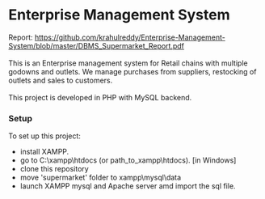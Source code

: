 <h1>Enterprise Management System</h1>

Report: https://github.com/krahulreddy/Enterprise-Management-System/blob/master/DBMS_Supermarket_Report.pdf
<br><br>
This is an Enterprise management system for Retail chains with multiple godowns and outlets. We manage purchases from suppliers, restocking of outlets and sales to customers.
<br><br>
This project is developed in PHP with MySQL backend.

<h3>Setup</h3>
To set up this project:<br>
<ul>
  <li>install XAMPP.
  <li>go to C:\xampp\htdocs (or path_to_xampp\htdocs). [in Windows]
  <li>clone this repository
  <li>move 'supermarket' folder to xampp\mysql\data
  <li>launch XAMPP mysql and Apache server amd import the sql file.
</ul>

